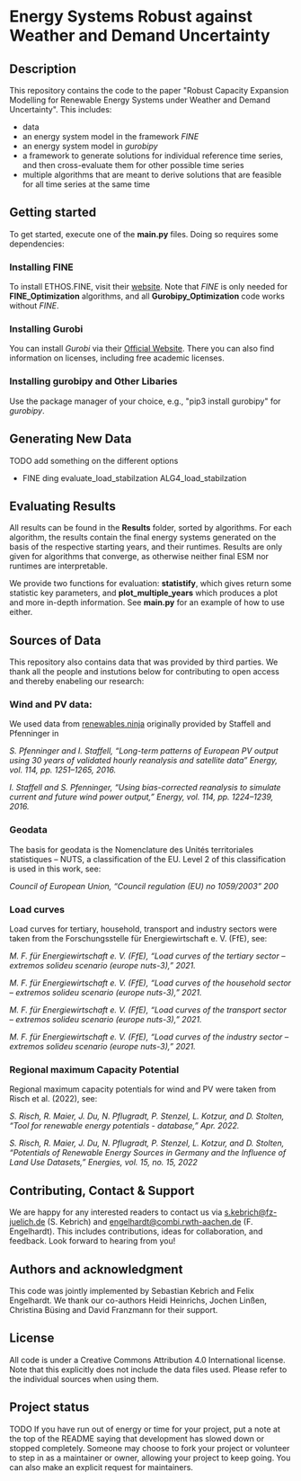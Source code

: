 # Energy Systems Robust against Weather and Demand Uncertainty

## Description
This repository contains the code to the paper "Robust Capacity Expansion Modelling for Renewable Energy Systems under Weather and Demand Uncertainty". This includes:

* data
* an energy system model in the framework *FINE*
* an energy system model in *gurobipy*
* a framework to generate solutions for individual reference time series, and then cross-evaluate them for other possible time series
* multiple algorithms that are meant to derive solutions that are feasible for all time series at the same time

## Getting started
To get started, execute one of the **main.py** files. Doing so requires some dependencies:

### Installing FINE
To install ETHOS.FINE, visit their [website](https://github.com/FZJ-IEK3-VSA/FINE). Note that *FINE* is only needed for **FINE_Optimization** algorithms, and all **Gurobipy_Optimization** code works without *FINE*.

### Installing Gurobi
You can install *Gurobi* via their [Official Website](https://www.gurobi.com/downloads/). There you can also find information on licenses, including free academic licenses. 

### Installing gurobipy and Other Libaries
Use the package manager of your choice, e.g., "pip3 install gurobipy" for *gurobipy*.

## Generating New Data
TODO add something on the different options
+ FINE ding
evaluate_load_stabilzation
ALG4_load_stabilzation


## Evaluating Results
All results can be found in the **Results** folder, sorted by algorithms. For each algorithm, the results contain the final energy systems generated on the basis of the respective starting years, and their runtimes. 
Results are only given for algorithms that converge, as otherwise neither final ESM nor runtimes are interpretable.

We provide two functions for evaluation: **statistify**, which gives return some statistic key parameters, and **plot_multiple_years** which produces a plot and more in-depth information. See **main.py** for an example of how to use either.

## Sources of Data
This repository also contains data that was provided by third parties. We thank all the people and instutions below for contributing to open access and thereby enabeling our research:

### Wind and PV data: 
We used data from [renewables.ninja](www.renewables.ninja) originally provided by Staffell and Pfenninger in 

*S. Pfenninger and I. Staffell, “Long-term patterns of European PV output using 30 years of validated hourly reanalysis and satellite data” Energy, vol. 114, pp. 1251–1265, 2016.*

*I. Staffell and S. Pfenninger, “Using bias-corrected reanalysis to simulate current and future wind power output,” Energy, vol. 114, pp. 1224–1239, 2016.*

### Geodata 
The basis for geodata is the Nomenclature des Unités territoriales statistiques – NUTS, a classification of the EU. Level 2 of this classification is used in this work, see:

*Council of European Union, “Council regulation (EU) no 1059/2003” 200*

### Load curves
Load curves for tertiary, household, transport and industry sectors were taken from the Forschungsstelle für Energiewirtschaft e. V. (FfE), see:

*M. F. für Energiewirtschaft e. V. (FfE), “Load curves of the tertiary sector – extremos solideu scenario (europe nuts-3),” 2021.*

*M. F. für Energiewirtschaft e. V. (FfE), “Load curves of the household sector – extremos solideu scenario (europe nuts-3),” 2021.*

*M. F. für Energiewirtschaft e. V. (FfE), “Load curves of the transport sector – extremos solideu scenario (europe nuts-3),” 2021.*

*M. F. für Energiewirtschaft e. V. (FfE), “Load curves of the industry sector – extremos solideu scenario (europe nuts-3),” 2021.*

### Regional maximum Capacity Potential
Regional maximum capacity potentials for wind and PV were taken from Risch et al. (2022), see:

*S. Risch, R. Maier, J. Du, N. Pflugradt, P. Stenzel, L. Kotzur, and D. Stolten, “Tool for renewable energy potentials - database,” Apr. 2022.*

*S. Risch, R. Maier, J. Du, N. Pflugradt, P. Stenzel, L. Kotzur, and D. Stolten, “Potentials of Renewable Energy Sources in Germany and the Influence of Land Use Datasets,” Energies, vol. 15, no. 15, 2022*

## Contributing, Contact & Support
We are happy for any interested readers to contact us via [s.kebrich@fz-juelich.de](mailto:s.kebrich@fz-juelich.de) (S. Kebrich) and [engelhardt@combi.rwth-aachen.de](mailto:engelhardt@combi.rwth-aachen.de) (F. Engelhardt). This includes contributions, ideas for collaboration, and feedback. Look forward to hearing from you!

## Authors and acknowledgment
This code was jointly implemented by Sebastian Kebrich and Felix Engelhardt. 
We thank our co-authors Heidi Heinrichs, Jochen Linßen, Christina Büsing and David Franzmann for their support. 

## License
All code is under a Creative Commons Attribution 4.0 International license. Note that this explicitly does not include the data files used. Please refer to the individual sources when using them. 

## Project status
TODO If you have run out of energy or time for your project, put a note at the top of the README saying that development has slowed down or stopped completely. Someone may choose to fork your project or volunteer to step in as a maintainer or owner, allowing your project to keep going. You can also make an explicit request for maintainers.
